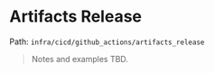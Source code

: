# Artifacts Release

Path: `infra/cicd/github_actions/artifacts_release`

> Notes and examples TBD.
